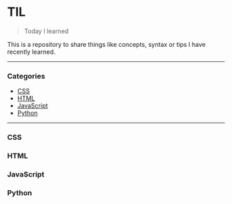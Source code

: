 # TIL

> Today I learned

This is a repository to share things like concepts, syntax or tips I have recently learned. 
 
---

### Categories
* [CSS](#css)
* [HTML](#html)
* [JavaScript](#javascript)
* [Python](#python)

---

### CSS

### HTML

### JavaScript

### Python